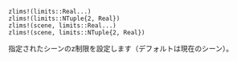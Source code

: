 ```
zlims!(limits::Real...)
zlims!(limits::NTuple{2, Real})
zlims!(scene, limits::Real...)
zlims!(scene, limits::NTuple{2, Real})
```

指定されたシーンのz制限を設定します（デフォルトは現在のシーン）。
